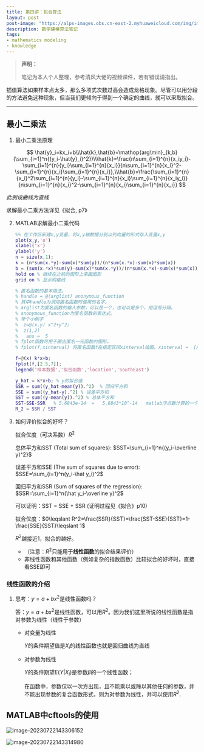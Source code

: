 ```yaml
---
title: 第四讲：拟合算法
layout: post
post-image: "https://alps-images.obs.cn-east-2.myhuaweicloud.com/img/image-20230722185917433.png"
description: 数学建模算法笔记
tags:
- mathematics modeling
- knowledge
---
```



> **声明：**
>
> 笔记为本人个人整理，参考清风大佬的视频课件，若有错误请指出。


插值算法如果样本点太多，那么多项式次数过高会造成龙格现象。尽管可以用分段的方法避免这种现象，但当我们更倾向于得到一个确定的曲线，就可以采取拟合。

---

## 最小二乘法

1. 最小二乘法原理

$$
\hat{y}_i=kx_i+b\\\hat{k},\hat{b}=\mathop{arg\min}_{k,b}(\sum_{i=1}^n{(y_i-\hat{y}_i)^2})\\\hat{k}=\frac{n\sum_{i=1}^{n}{x_iy_i}-\sum_{i=1}^{n}{y_i}\sum_{i=1}^{n}{x_i}}{n\sum_{i=1}^{n}{x_i}^2-\sum_{i=1}^{n}{x_i}\sum_{i=1}^{n}{x_i}},\\\hat{b}=\frac{\sum_{i=1}^{n}{x_i}^2\sum_{i=1}^{n}{y_i}-\sum_{i=1}^{n}{x_i}\sum_{i=1}^{n}{x_iy_i}}{n\sum_{i=1}^{n}{x_i}^2-\sum_{i=1}^{n}{x_i}\sum_{i=1}^{n}{x_i}}
$$

*此例设曲线为直线*

求解最小二乘方法详见《拟合, p7》

2. MATLAB求解最小二乘代码

   ```matlab
   %% 在工作区新建x,y变量，将x,y轴数据分别以列向量的形式存入变量x,y
   plot(x,y,'o')
   xlabel('x')
   ylabel('y')
   n = size(x,1);
   k = (n*sum(x.*y)-sum(x)*sum(y))/(n*sum(x.*x)-sum(x)*sum(x))
   b = (sum(x.*x)*sum(y)-sum(x)*sum(x.*y))/(n*sum(x.*x)-sum(x)*sum(x))
   hold on % 继续在之前的图形上来画图形
   grid on % 显示网格线
   
   % 匿名函数的基本用法。
   % handle = @(arglist) anonymous_function
   % 其中handle为调用匿名函数时使用的名字。
   % arglist为匿名函数的输入参数，可以是一个，也可以是多个，用逗号分隔。
   % anonymous_function为匿名函数的表达式。
   % 举个小例子
   %  z=@(x,y) x^2+y^2; 
   %  z(1,2) 
   %   ans =  5
   % fplot函数可用于画出匿名一元函数的图形。
   % fplot(f,xinterval) 将匿名函数f在指定区间xinterval绘图。xinterval =  [xmin xmax] 表示定义域的范围
   
   f=@(x) k*x+b;
   fplot(f,[2.5,7]);
   legend('样本数据','拟合函数','location','SouthEast')
   
   y_hat = k*x+b; % y的拟合值
   SSR = sum((y_hat-mean(y)).^2)  % 回归平方和
   SSE = sum((y_hat-y).^2) % 误差平方和
   SST = sum((y-mean(y)).^2) % 总体平方和
   SST-SSE-SSR   % 5.6843e-14  =   5.6843*10^-14   matlab浮点数计算的一个误差
   R_2 = SSR / SST
   ```

3. 如何评价拟合的好坏？

   拟合优度（可决系数）$R^2$

   总体平方和SST (Total sum of squares): $SST=\sum_{i=1}^n{(y_i-\overline y)^2}$

   误差平方和SSE (The sum of squares due to error): $SSE=\sum_{i=1}^n(y_i-\hat y_i)^2$

   回归平方和SSR (Sum of squares of the regression): $SSR=\sum_{i=1}^n(\hat y_i-\overline y)^2$

   

   可以证明：SST = SSE + SSR (证明过程见《拟合》p10)

   拟合优度：$0\leqslant R^2=\frac{SSR}{SST}=\frac{SST-SSE}{SST}=1-\frac{SSE}{SST}\leqslant 1$ 

   $R^2$越接近1，拟合的越好。

   - （注意：$R^2$只能用于**线性函数**的拟合结果评价）
   - 非线性函数和其他函数（例如复杂的指数函数）比较拟合的好坏时，直接看SSE即可

### 线性函数的介绍

1. 思考：$y=a+bx^2$是线性函数吗？

   答：$y=a+bx^2$是线性函数，可以用$R^2$。因为我们这里所说的线性函数是指对参数为线性（线性于参数）

   - 对变量为线性
   
     $Y$的条件期望值是$X_i$的线性函数也就是回归曲线为直线
   
   - 对参数为线性
   
     $Y$的条件期望$E(Y|X_i)$是参数$\beta$的一个线性函数；
   
     在函数中，参数仅以一次方出现，且不能乘以或除以其他任何的参数，并不能出现参数的复合函数形式，则为对参数为线性，并可以使用$R^2$.

## MATLAB中cftools的使用

![image-20230722143306152](https://alps-images.obs.cn-east-2.myhuaweicloud.com/img/image-20230722143306152.png)

![image-20230722143314980](https://alps-images.obs.cn-east-2.myhuaweicloud.com/img/image-20230722143314980.png)

